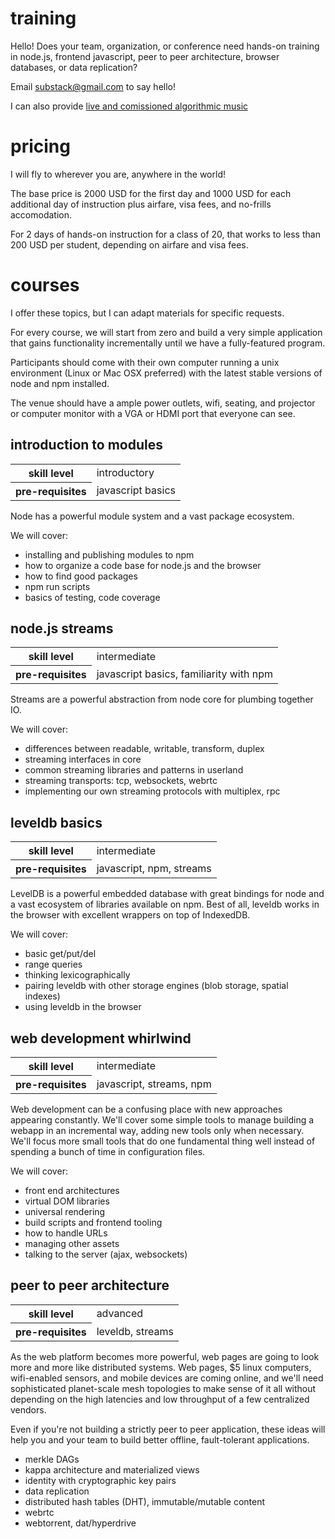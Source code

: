 # training

Hello! Does your team, organization, or conference need hands-on training in
node.js, frontend javascript, peer to peer architecture, browser databases, or
data replication?

Email substack@gmail.com to say hello!

I can also provide [live and comissioned algorithmic music][1]

[1]: https://github.com/substack/music-for-hire

# pricing

I will fly to wherever you are, anywhere in the world!

The base price is 2000 USD for the first day and 1000 USD for each additional
day of instruction plus airfare, visa fees, and no-frills accomodation.

For 2 days of hands-on instruction for a class of 20, that works to less than
200 USD per student, depending on airfare and visa fees.

# courses

I offer these topics, but I can adapt materials for specific requests.

For every course, we will start from zero and build a very simple application
that gains functionality incrementally until we have a fully-featured program.

Participants should come with their own computer running a unix environment
(Linux or Mac OSX preferred) with the latest stable versions of node and npm
installed.

The venue should have a ample power outlets, wifi, seating, and projector or
computer monitor with a VGA or HDMI port that everyone can see.

## introduction to modules

<table>
  <tr>
    <th>skill level</th>
    <td>introductory</td>
  </tr>
  <tr>
    <th>pre-requisites</th>
    <td>javascript basics</td>
  </tr>
</table>

Node has a powerful module system and a vast package ecosystem.

We will cover:

* installing and publishing modules to npm
* how to organize a code base for node.js and the browser
* how to find good packages
* npm run scripts
* basics of testing, code coverage

## node.js streams

<table>
  <tr>
    <th>skill level</th>
    <td>intermediate</td>
  </tr>
  <tr>
    <th>pre-requisites</th>
    <td>javascript basics, familiarity with npm</td>
  </tr>
</table>

Streams are a powerful abstraction from node core for plumbing together IO.

We will cover:

* differences between readable, writable, transform, duplex
* streaming interfaces in core
* common streaming libraries and patterns in userland
* streaming transports: tcp, websockets, webrtc
* implementing our own streaming protocols with multiplex, rpc

## leveldb basics

<table>
  <tr>
    <th>skill level</th>
    <td>intermediate</td>
  </tr>
  <tr>
    <th>pre-requisites</th>
    <td>javascript, npm, streams</td>
  </tr>
</table>

LevelDB is a powerful embedded database with great bindings for node and a vast
ecosystem of libraries available on npm. Best of all, leveldb works in the
browser with excellent wrappers on top of IndexedDB.

We will cover:

* basic get/put/del
* range queries
* thinking lexicographically
* pairing leveldb with other storage engines (blob storage, spatial indexes)
* using leveldb in the browser

## web development whirlwind

<table>
  <tr>
    <th>skill level</th>
    <td>intermediate</td>
  </tr>
  <tr>
    <th>pre-requisites</th>
    <td>javascript, streams, npm</td>
  </tr>
</table>

Web development can be a confusing place with new approaches appearing
constantly. We'll cover some simple tools to manage building a webapp in an
incremental way, adding new tools only when necessary. We'll focus more small
tools that do one fundamental thing well instead of spending a bunch of time in
configuration files.

We will cover:

* front end architectures
* virtual DOM libraries
* universal rendering
* build scripts and frontend tooling
* how to handle URLs
* managing other assets
* talking to the server (ajax, websockets)

## peer to peer architecture

<table>
  <tr>
    <th>skill level</th>
    <td>advanced</td>
  </tr>
  <tr>
    <th>pre-requisites</th>
    <td>leveldb, streams</td>
  </tr>
</table>

As the web platform becomes more powerful, web pages are going to look more and
more like distributed systems. Web pages, $5 linux computers, wifi-enabled sensors, and
mobile devices are coming online, and we'll need sophisticated planet-scale mesh
topologies to make sense of it all without depending on the high latencies and
low throughput of a few centralized vendors.

Even if you're not building a strictly peer to peer application, these ideas
will help you and your team to build better offline, fault-tolerant
applications.

* merkle DAGs
* kappa architecture and materialized views
* identity with cryptographic key pairs
* data replication
* distributed hash tables (DHT), immutable/mutable content
* webrtc
* webtorrent, dat/hyperdrive

